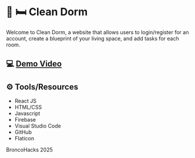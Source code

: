 # :broom: :bed: Clean Dorm

Welcome to Clean Dorm, a website that allows users to login/register for an account, create a blueprint of your living space, and add tasks for each room.

## :computer: [Demo Video]()

## :gear: Tools/Resources
- React JS
- HTML/CSS
- Javascript
- Firebase
- Visual Studio Code
- GitHub
- Flaticon

BroncoHacks 2025
